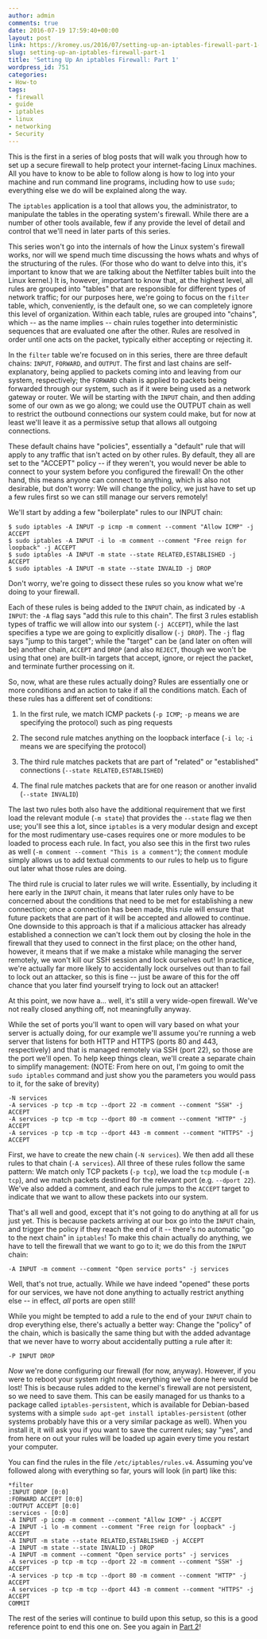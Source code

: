 ```yaml
---
author: admin
comments: true
date: 2016-07-19 17:59:40+00:00
layout: post
link: https://kromey.us/2016/07/setting-up-an-iptables-firewall-part-1-751.html
slug: setting-up-an-iptables-firewall-part-1
title: 'Setting Up An iptables Firewall: Part 1'
wordpress_id: 751
categories:
- How-to
tags:
- firewall
- guide
- iptables
- linux
- networking
- Security
---
```


This is the first in a series of blog posts that will walk you through how to set up a secure firewall to help protect your internet-facing Linux machines. All you have to know to be able to follow along is how to log into your machine and run command line programs, including how to use `sudo`; everything else we do will be explained along the way.

The `iptables` application is a tool that allows you, the administrator, to manipulate the tables in the operating system's firewall. While there are a number of other tools available, few if any provide the level of detail and control that we'll need in later parts of this series.

This series won't go into the internals of how the Linux system's firewall works, nor will we spend much time discussing the hows whats and whys of the structuring of the rules. (For those who do want to delve into this, it's important to know that we are talking about the Netfilter tables built into the Linux kernel.) It is, however, important to know that, at the highest level, all rules are grouped into "tables" that are responsible for different types of network traffic; for our purposes here, we're going to focus on the `filter` table, which, conveniently, is the default one, so we can completely ignore this level of organization. Within each table, rules are grouped into "chains", which -- as the name implies -- chain rules together into deterministic sequences that are evaluated one after the other. Rules are resolved in order until one acts on the packet, typically either accepting or rejecting it.

In the `filter` table we're focused on in this series, there are three default chains: `INPUT`, `FORWARD`, and `OUTPUT`. The first and last chains are self-explanatory, being applied to packets coming into and leaving from our system, respectively; the `FORWARD` chain is applied to packets being forwarded through our system, such as if it were being used as a network gateway or router. We will be starting with the `INPUT` chain, and then adding some of our own as we go along; we could use the OUTPUT chain as well to restrict the outbound connections our system could make, but for now at least we'll leave it as a permissive setup that allows all outgoing connections.

These default chains have "policies", essentially a "default" rule that will apply to any traffic that isn't acted on by other rules. By default, they all are set to the "ACCEPT" policy -- if they weren't, you would never be able to connect to your system before you configured the firewall! On the other hand, this means anyone can connect to anything, which is also not desirable, but don't worry: We will change the policy, we just have to set up a few rules first so we can still manage our servers remotely!

We'll start by adding a few "boilerplate" rules to our INPUT chain:


    
    
    $ sudo iptables -A INPUT -p icmp -m comment --comment "Allow ICMP" -j ACCEPT
    $ sudo iptables -A INPUT -i lo -m comment --comment "Free reign for loopback" -j ACCEPT
    $ sudo iptables -A INPUT -m state --state RELATED,ESTABLISHED -j ACCEPT
    $ sudo iptables -A INPUT -m state --state INVALID -j DROP
    



Don't worry, we're going to dissect these rules so you know what we're doing to your firewall.

Each of these rules is being added to the `INPUT` chain, as indicated by `-A INPUT`: the `-A` flag says "add this rule to this chain". The first 3 rules establish types of traffic we will allow into our system (`-j ACCEPT`), while the last specifies a type we are going to explicitly disallow (`-j DROP`). The `-j` flag says "jump to this target"; while the "target" can be (and later on often will be) another chain, `ACCEPT` and `DROP` (and also `REJECT`, though we won't be using that one) are built-in targets that accept, ignore, or reject the packet, and terminate further processing on it.

So, now, what are these rules actually doing? Rules are essentially one or more conditions and an action to take if all the conditions match. Each of these rules has a different set of conditions:




    
  1. In the first rule, we match ICMP packets (`-p ICMP`; `-p` means we are specifying the protocol) such as ping requests

    
  2. The second rule matches anything on the loopback interface (`-i lo`; `-i` means we are specifying the protocol)

    
  3. The third rule matches packets that are part of "related" or "established" connections (`--state RELATED,ESTABLISHED`)

    
  4. The final rule matches packets that are for one reason or another invalid (`--state INVALID`)



The last two rules both also have the additional requirement that we first load the relevant module (`-m state`) that provides the `--state` flag we then use; you'll see this a lot, since `iptables` is a very modular design and except for the most rudimentary use-cases requires one or more modules to be loaded to process each rule. In fact, you also see this in the first two rules as well (`-m comment --comment "This is a comment"`); the `comment` module simply allows us to add textual comments to our rules to help us to figure out later what those rules are doing.

The third rule is crucial to later rules we will write. Essentially, by including it here early in the `INPUT` chain, it means that later rules only have to be concerned about the conditions that need to be met for establishing a new connection; once a connection has been made, this rule will ensure that future packets that are part of it will be accepted and allowed to continue. One downside to this approach is that if a malicious attacker has already established a connection we can't lock them out by closing the hole in the firewall that they used to connect in the first place; on the other hand, however, it means that if we make a mistake while managing the server remotely, we won't kill our SSH session and lock ourselves out! In practice, we're actually far more likely to accidentally lock ourselves out than to fail to lock out an attacker, so this is fine -- just be aware of this for the off chance that you later find yourself trying to lock out an attacker!

At this point, we now have a... well, it's still a very wide-open firewall. We've not really closed anything off, not meaningfully anyway.

While the set of ports you'll want to open will vary based on what your server is actually doing, for our example we'll assume you're running a web server that listens for both HTTP and HTTPS (ports 80 and 443, respectively) and that is managed remotely via SSH (port 22), so those are the port we'll open. To help keep things clean, we'll create a separate chain to simplify management: (NOTE: From here on out, I'm going to omit the `sudo iptables` command and just show you the parameters you would pass to it, for the sake of brevity)


    
    
    -N services
    -A services -p tcp -m tcp --dport 22 -m comment --comment "SSH" -j ACCEPT
    -A services -p tcp -m tcp --dport 80 -m comment --comment "HTTP" -j ACCEPT
    -A services -p tcp -m tcp --dport 443 -m comment --comment "HTTPS" -j ACCEPT
    



First, we have to create the new chain (`-N services`). We then add all these rules to that chain (`-A services`). All three of these rules follow the same pattern: We match only TCP packets (`-p tcp`), we load the `tcp` module (`-m tcp`), and we match packets destined for the relevant port (e.g. `--dport 22`). We've also added a comment, and each rule jumps to the `ACCEPT` target to indicate that we want to allow these packets into our system.

That's all well and good, except that it's not going to do anything at all for us just yet. This is because packets arriving at our box go into the `INPUT` chain, and trigger the policy if they reach the end of it -- there's no automatic "go to the next chain" in `iptables`! To make this chain actually do anything, we have to tell the firewall that we want to go to it; we do this from the `INPUT` chain:


    
    
    -A INPUT -m comment --comment "Open service ports" -j services
    



Well, that's not true, actually. While we have indeed "opened" these ports for our services, we have not done anything to actually restrict anything else -- in effect, _all_ ports are open still!

While you might be tempted to add a rule to the end of your `INPUT` chain to drop everything else, there's actually a better way: Change the "policy" of the chain, which is basically the same thing but with the added advantage that we never have to worry about accidentally putting a rule after it:


    
    
    -P INPUT DROP
    



_Now_ we're done configuring our firewall (for now, anyway). However, if you were to reboot your system right now, everything we've done here would be lost! This is because rules added to the kernel's firewall are not persistent, so we need to save them. This can be easily managed for us thanks to a package called `iptables-persistent`, which is available for Debian-based systems with a simple `sudo apt-get install iptables-persistent` (other systems probably have this or a very similar package as well). When you install it, it will ask you if you want to save the current rules; say "yes", and from here on out your rules will be loaded up again every time you restart your computer.

You can find the rules in the file `/etc/iptables/rules.v4`. Assuming you've followed along with everything so far, yours will look (in part) like this:


    
    
    *filter
    :INPUT DROP [0:0]
    :FORWARD ACCEPT [0:0]
    :OUTPUT ACCEPT [0:0]
    :services - [0:0]
    -A INPUT -p icmp -m comment --comment "Allow ICMP" -j ACCEPT
    -A INPUT -i lo -m comment --comment "Free reign for loopback" -j ACCEPT
    -A INPUT -m state --state RELATED,ESTABLISHED -j ACCEPT
    -A INPUT -m state --state INVALID -j DROP
    -A INPUT -m comment --comment "Open service ports" -j services
    -A services -p tcp -m tcp --dport 22 -m comment --comment "SSH" -j ACCEPT
    -A services -p tcp -m tcp --dport 80 -m comment --comment "HTTP" -j ACCEPT
    -A services -p tcp -m tcp --dport 443 -m comment --comment "HTTPS" -j ACCEPT
    COMMIT
    



The rest of the series will continue to build upon this setup, so this is a good reference point to end this one on. See you again in [Part 2](https://kromey.us/2016/07/setting-up-an-iptables-firewall-part-2-759.html)!
